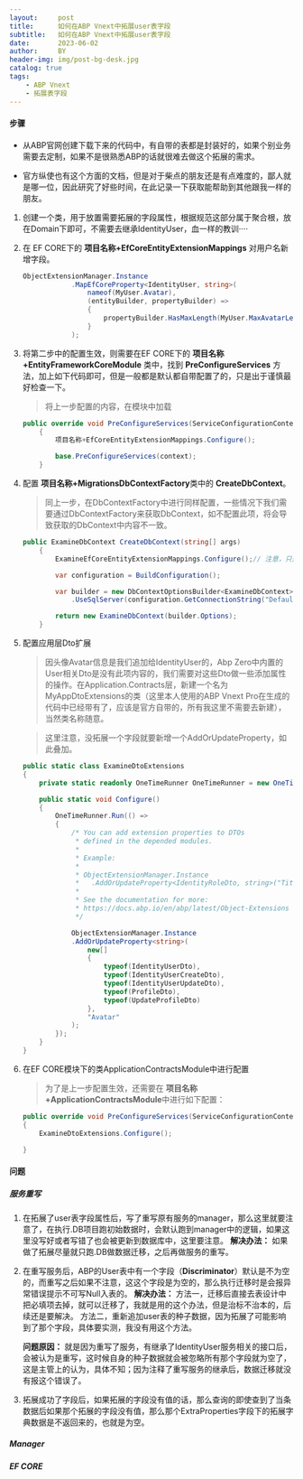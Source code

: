 ```yaml
---
layout:     post
title:      如何在ABP Vnext中拓展user表字段
subtitle:   如何在ABP Vnext中拓展user表字段
date:       2023-06-02
author:     BY
header-img: img/post-bg-desk.jpg
catalog: true
tags:
    - ABP Vnext
    - 拓展表字段
---
```


#### 步骤

* 从ABP官网创建下载下来的代码中，有自带的表都是封装好的，如果个别业务需要去定制，如果不是很熟悉ABP的话就很难去做这个拓展的需求。

* 官方纵使也有这个方面的文档，但是对于柴点的朋友还是有点难度的，鄙人就是哪一位，因此研究了好些时间，在此记录一下获取能帮助到其他跟我一样的朋友。

1. 创建一个类，用于放置需要拓展的字段属性，根据规范这部分属于聚合根，放在Domain下即可，不需要去继承IdentityUser，血一样的教训····
2. 在 EF CORE下的 **项目名称+EfCoreEntityExtensionMappings** 对用户名新增字段。
    ``` C#
    ObjectExtensionManager.Instance
                .MapEfCoreProperty<IdentityUser, string>(
                    nameof(MyUser.Avatar),
                    (entityBuilder, propertyBuilder) =>
                    {
                        propertyBuilder.HasMaxLength(MyUser.MaxAvatarLength);
                    }
                );
    ```

3. 将第二步中的配置生效，则需要在EF CORE下的 **项目名称+EntityFrameworkCoreModule** 类中，找到 **PreConfigureServices** 方法，加上如下代码即可，但是一般都是默认都自带配置了的，只是出于谨慎最好检查一下。
    > 将上一步配置的内容，在模块中加载

    ```C#
    public override void PreConfigureServices(ServiceConfigurationContext context)
        {
            项目名称+EfCoreEntityExtensionMappings.Configure();

            base.PreConfigureServices(context);
        }
    ```

4. 配置 **项目名称+MigrationsDbContextFactory**类中的 **CreateDbContext**。
    > 同上一步，在DbContextFactory中进行同样配置，一些情况下我们需要通过DbContextFactory来获取DbContext，如不配置此项，将会导致获取的DbContext中内容不一致。
    ```C#
    public ExamineDbContext CreateDbContext(string[] args)
        {
            ExamineEfCoreEntityExtensionMappings.Configure();// 注意，只是这一行

            var configuration = BuildConfiguration();

            var builder = new DbContextOptionsBuilder<ExamineDbContext>()
                .UseSqlServer(configuration.GetConnectionString("Default")/*, MySqlServerVersion.LatestSupportedServerVersion*/);

            return new ExamineDbContext(builder.Options);
        }
    ```

5. 配置应用层Dto扩展
    > 因头像Avatar信息是我们追加给IdentityUser的，Abp Zero中内置的User相关Dto是没有此项内容的，我们需要对这些Dto做一些添加属性的操作。在Application.Contracts层，新建一个名为MyAppDtoExtensions的类（这里本人使用的ABP Vnext Pro在生成的代码中已经带有了，应该是官方自带的，所有我这里不需要去新建），当然类名称随意。

    > 这里注意，没拓展一个字段就要新增一个AddOrUpdateProperty，如此叠加。
    ```C#
    public static class ExamineDtoExtensions
    {
        private static readonly OneTimeRunner OneTimeRunner = new OneTimeRunner();

        public static void Configure()
        {
            OneTimeRunner.Run(() =>
            {
                /* You can add extension properties to DTOs
                 * defined in the depended modules.
                 *
                 * Example:
                 *
                 * ObjectExtensionManager.Instance
                 *   .AddOrUpdateProperty<IdentityRoleDto, string>("Title");
                 *
                 * See the documentation for more:
                 * https://docs.abp.io/en/abp/latest/Object-Extensions
                 */

                ObjectExtensionManager.Instance
                .AddOrUpdateProperty<string>(
                    new[]
                    {
                        typeof(IdentityUserDto),
                        typeof(IdentityUserCreateDto),
                        typeof(IdentityUserUpdateDto),
                        typeof(ProfileDto),
                        typeof(UpdateProfileDto)
                    },
                    "Avatar"
                );
            });
        }
    }
    ```

6. 在EF CORE模块下的类ApplicationContractsModule中进行配置
    > 为了是上一步配置生效，还需要在 **项目名称+ApplicationContractsModule**中进行如下配置：
    
    ```C#
    public override void PreConfigureServices(ServiceConfigurationContext context)
    {
        ExamineDtoExtensions.Configure();

    }
    ```


#### 问题
##### 服务重写
1. 在拓展了user表字段属性后，写了重写原有服务的manager，那么这里就要注意了，在执行.DB项目跑初始数据时，会默认跑到manager中的逻辑，如果这里没写好或者写错了也会被更新到数据库中，这里要注意。
    **解决办法：**
    如果做了拓展尽量就只跑.DB做数据迁移，之后再做服务的重写。

2. 在重写服务后，ABP的User表中有一个字段（**Discriminator**）默认是不为空的，而重写之后如果不注意，这这个字段是为空的，那么执行迁移时是会报异常错误提示不可写Null入表的。
    **解决办法：**
    方法一，迁移后直接去表设计中把必填项去掉，就可以迁移了，我就是用的这个办法，但是治标不治本的，后续还是要解决。
    方法二，重新追加user表的种子数据，因为拓展了可能影响到了那个字段，具体要实测，我没有用这个方法。

    **问题原因：**
    就是因为重写了服务，有继承了IdentityUser服务相关的接口后，会被认为是重写，这时候自身的种子数据就会被忽略所有那个字段就为空了，这是主管上的认为，具体不知；因为注释了重写服务的继承后，数据迁移就没有报这个错误了。

3. 拓展成功了字段后，如果拓展的字段没有值的话，那么查询的即使查到了当条数据后如果那个拓展的字段没有值，那么那个ExtraProperties字段下的拓展字典数据是不返回来的，也就是为空。

##### Manager


##### EF CORE